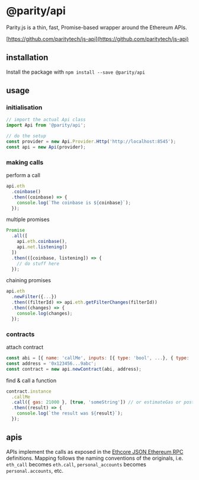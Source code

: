 # @parity/api

Parity.js is a thin, fast, Promise-based wrapper around the Ethereum APIs.

[https://github.com/paritytech/js-api](https://github.com/paritytech/js-api)

## installation

Install the package with `npm install --save @parity/api`

## usage

### initialisation

```javascript
// import the actual Api class
import Api from '@parity/api';

// do the setup
const provider = new Api.Provider.Http('http://localhost:8545');
const api = new Api(provider);
```

### making calls

perform a call

```javascript
api.eth
  .coinbase()
  .then((coinbase) => {
    console.log(`The coinbase is ${coinbase}`);
  });
```

multiple promises

```javascript
Promise
  .all([
    api.eth.coinbase(),
    api.net.listening()
  ])
  .then(([coinbase, listening]) => {
    // do stuff here
  });
```

chaining promises

```javascript
api.eth
  .newFilter({...})
  .then((filterId) => api.eth.getFilterChanges(filterId))
  .then((changes) => {
    console.log(changes);
  });
```

### contracts

attach contract

```javascript
const abi = [{ name: 'callMe', inputs: [{ type: 'bool', ...}, { type: 'string', ...}]}, ...abi...];
const address = '0x123456...9abc';
const contract = new api.newContract(abi, address);
```

find & call a function

```javascript
contract.instance
  .callMe
  .call({ gas: 21000 }, [true, 'someString']) // or estimateGas or postTransaction
  .then((result) => {
    console.log(`the result was ${result}`);
  });
```

## apis

APIs implement the calls as exposed in the [Ethcore JSON Ethereum RPC](https://github.com/paritytech/js-jsonrpc) definitions. Mapping follows the naming conventions of the originals, i.e. `eth_call` becomes `eth.call`, `personal_accounts` becomes `personal.accounts`, etc.
